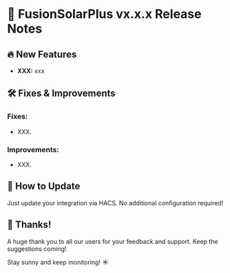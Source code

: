 <!--
Checklist
[] Disabled Fake battery
[] Formatted using Ruff
[] Changed version number
-->


# :rocket: FusionSolarPlus vx.x.x Release Notes

## :fire: New Features
- **XXX:** xxx

## :hammer_and_wrench: Fixes & Improvements
### Fixes:
- XXX.

### Improvements:
- XXX.

## :pencil: How to Update
Just update your integration via HACS. No additional configuration required!

## :pray: Thanks!
A huge thank you to all our users for your feedback and support. Keep the suggestions coming!

Stay sunny and keep monitoring! :sunny:
